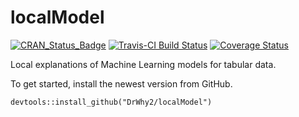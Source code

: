 # localModel

[![CRAN_Status_Badge](http://www.r-pkg.org/badges/version/localModel)](https://cran.r-project.org/package=localModel)
[![Travis-CI Build Status](https://travis-ci.org/DrWhy2/localModel.svg?branch=master)](https://travis-ci.org/DrWhy2/localModel)
[![Coverage Status](https://img.shields.io/codecov/c/github/DrWhy2/localModel/master.svg)](https://codecov.io/github/DrWhy2/localModel?branch=master)

Local explanations of Machine Learning models for tabular data.


To get started, install the newest version from GitHub.

```
devtools::install_github("DrWhy2/localModel")
```

